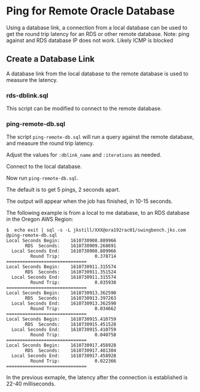 
Ping for Remote Oracle Database
===============================

Using a database link, a connection from a local database can be used to get the round trip latency for an RDS or other remote database.
Note: ping against and RDS database IP does not work.  Likely ICMP is blocked

## Create a Database Link

A database link from the local database to the remote database is used to measure the latency.

### rds-dblink.sql

This script can be modified to connect to the remote database.

### ping-remote-db.sql

The script `ping-remote-db.sql` will run a query against the remote database, and measure the round trip latency.

Adjust the values for `:dblink_name` and `:iterations` as needed.

Connect to the local database.

Now run `ping-remote-db.sql`.

The default is to get 5 pings, 2 seconds apart.

The output will appear when the job has finished, in 10-15 seconds.

The following example is from a local to me database, to an RDS database in the Oregon AWS Region:

```text
$  echo exit | sql -s -L jkstill/XXX@ora192rac01/swingbench.jks.com @ping-remote-db.sql
Local Seconds Begin:    1610730908.889966
       RDS  Seconds:    1610730909.268691
  Local Seconds End:    1610730908.889966
         Round Trip:             0.378714
==============================
Local Seconds Begin:    1610730911.315574
       RDS  Seconds:    1610730911.351524
  Local Seconds End:    1610730911.315574
         Round Trip:             0.035938
==============================
Local Seconds Begin:    1610730913.362590
       RDS  Seconds:    1610730913.397263
  Local Seconds End:    1610730913.362590
         Round Trip:             0.034662
==============================
Local Seconds Begin:    1610730915.410759
       RDS  Seconds:    1610730915.451528
  Local Seconds End:    1610730915.410759
         Round Trip:             0.040758
==============================
Local Seconds Begin:    1610730917.458928
       RDS  Seconds:    1610730917.481304
  Local Seconds End:    1610730917.458928
         Round Trip:             0.022366
==============================
```

In the previous exmaple, the latency after the connection is established is 22-40 milliseconds.



